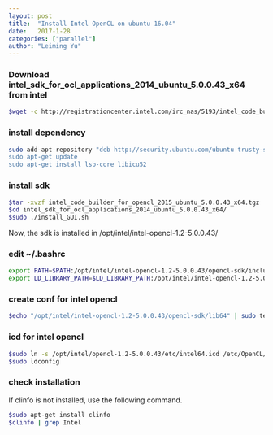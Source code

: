 ```yaml
---
layout: post
title:  "Install Intel OpenCL on ubuntu 16.04"
date:   2017-1-28
categories: ["parallel"]
author: "Leiming Yu"
---
```



### Download intel_sdk_for_ocl_applications_2014_ubuntu_5.0.0.43_x64 from intel 
```bash
$wget -c http://registrationcenter.intel.com/irc_nas/5193/intel_code_builder_for_opencl_2015_ubuntu_5.0.0.43_x64.tgz
```

### install dependency
```bash
sudo add-apt-repository "deb http://security.ubuntu.com/ubuntu trusty-security main”
sudo apt-get update
sudo apt-get install lsb-core libicu52
```

### install sdk
```bash
$tar -xvzf intel_code_builder_for_opencl_2015_ubuntu_5.0.0.43_x64.tgz
$cd intel_sdk_for_ocl_applications_2014_ubuntu_5.0.0.43_x64/
$sudo ./install_GUI.sh
```

Now, the sdk is installed in /opt/intel/intel-opencl-1.2-5.0.0.43/

### edit ~/.bashrc
```bash
export PATH=$PATH:/opt/intel/intel-opencl-1.2-5.0.0.43/opencl-sdk/include       
export LD_LIBRARY_PATH=$LD_LIBRARY_PATH:/opt/intel/intel-opencl-1.2-5.0.0.43/opencl-sdk/lib64
```


### create conf for intel opencl
```bash
$echo "/opt/intel/intel-opencl-1.2-5.0.0.43/opencl-sdk/lib64" | sudo tee -a /etc/ld.so.conf.d/intelOpenCL.conf > /dev/null
```

### icd for intel opencl 
```bash
$sudo ln -s /opt/intel/opencl-1.2-5.0.0.43/etc/intel64.icd /etc/OpenCL/vendors/intel64.icd
$sudo ldconfig
```

### check installation
If clinfo is not installed, use the following command.
```bash
$sudo apt-get install clinfo
$clinfo | grep Intel
```
